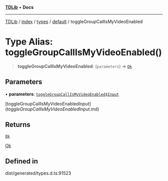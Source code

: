 [**TDLib**](../../../../../../README.md) • **Docs**

***

[TDLib](../../../../../../modules.md) / [index](../../../../../README.md) / [types](../../../README.md) / [default](../README.md) / toggleGroupCallIsMyVideoEnabled

# Type Alias: toggleGroupCallIsMyVideoEnabled()

> **toggleGroupCallIsMyVideoEnabled**: (`parameters`) => [`Ok`](Ok.md)

## Parameters

• **parameters**: [`toggleGroupCallIsMyVideoEnabled$Input`](toggleGroupCallIsMyVideoEnabled$Input.md)

[toggleGroupCallIsMyVideoEnabled$Input](toggleGroupCallIsMyVideoEnabled$Input.md)

## Returns

[`Ok`](Ok.md)

[Ok](Ok.md)

## Defined in

dist/generated/types.d.ts:91523
